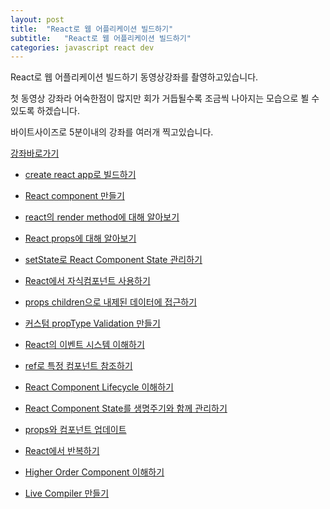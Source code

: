 ```yaml
---
layout: post
title:  "React로 웹 어플리케이션 빌드하기"
subtitle:   "React로 웹 어플리케이션 빌드하기"
categories: javascript react dev
---
```


React로 웹 어플리케이션 빌드하기 동영상강좌를 촬영하고있습니다.

첫 동영상 강좌라 어숙한점이 많지만 회가 거듭될수록 조금씩 나아지는 모습으로 뵐 수 있도록 하겠습니다.

바이트사이즈로 5분이내의 강좌를 여러개 찍고있습니다.

[강좌바로가기](https://www.youtube.com/playlist?list=PLBrx45N7b6tkdisu8ZhKs02tEf5wDuk2W)

- [ create react app로 빌드하기 ](https://youtu.be/r9fbXIaNxck?list=PLBrx45N7b6tkdisu8ZhKs02tEf5wDuk2W)

- [ React component 만들기 ](https://youtu.be/UfFmRTSgzhw?list=PLBrx45N7b6tkdisu8ZhKs02tEf5wDuk2W)

- [ react의 render method에 대해 알아보기 ](https://youtu.be/LqH4UnZ51z0?list=PLBrx45N7b6tkdisu8ZhKs02tEf5wDuk2W)

- [ React props에 대해 알아보기 ](https://youtu.be/lzRLyWkjypo?list=PLBrx45N7b6tkdisu8ZhKs02tEf5wDuk2W)

- [ setState로 React Component State 관리하기 ](https://youtu.be/bQ0BVWKs9xo?list=PLBrx45N7b6tkdisu8ZhKs02tEf5wDuk2W)

- [React에서 자식컴포넌트 사용하기 ](https://youtu.be/Fu8oEdeQebY?list=PLBrx45N7b6tkdisu8ZhKs02tEf5wDuk2W)

- [ props children으로 내제된 데이터에 접근하기 ](https://youtu.be/xXyHRrnEdfI?list=PLBrx45N7b6tkdisu8ZhKs02tEf5wDuk2W)

- [ 커스텀 propType Validation 만들기 ](https://youtu.be/A0Gp1riRvfg?list=PLBrx45N7b6tkdisu8ZhKs02tEf5wDuk2W)

- [ React의 이벤트 시스템 이해하기 ](https://youtu.be/EdVcSoX7lEM?list=PLBrx45N7b6tkdisu8ZhKs02tEf5wDuk2W)

- [ ref로 특정 컴포넌트 참조하기 ](https://youtu.be/S3DB0_l8pKk?list=PLBrx45N7b6tkdisu8ZhKs02tEf5wDuk2W)

- [ React Component Lifecycle 이해하기 ](https://youtu.be/sw45IIdkR2g?list=PLBrx45N7b6tkdisu8ZhKs02tEf5wDuk2W)

- [ React Component State를 생명주기와 함께 관리하기 ](https://youtu.be/5bYfJ0zY-wE?list=PLBrx45N7b6tkdisu8ZhKs02tEf5wDuk2W)

- [ props와 컴포넌트 업데이트 ](https://youtu.be/cdKaLmygXH0?list=PLBrx45N7b6tkdisu8ZhKs02tEf5wDuk2W)

- [ React에서 반복하기 ](https://youtu.be/887EuSnz7uY?list=PLBrx45N7b6tkdisu8ZhKs02tEf5wDuk2W)

- [ Higher Order Component 이해하기 ](https://youtu.be/FK9QjkEQ4sQ?list=PLBrx45N7b6tkdisu8ZhKs02tEf5wDuk2W)

- [ Live Compiler 만들기 ](https://youtu.be/fXj-sXENkC4?list=PLBrx45N7b6tkdisu8ZhKs02tEf5wDuk2W)